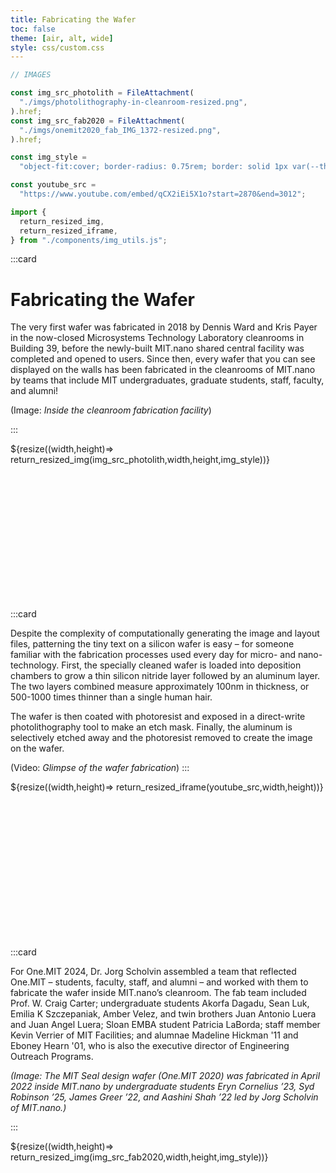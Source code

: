 ```yaml
---
title: Fabricating the Wafer
toc: false
theme: [air, alt, wide]
style: css/custom.css
---
```


```js
// IMAGES

const img_src_photolith = FileAttachment(
  "./imgs/photolithography-in-cleanroom-resized.png",
).href;
const img_src_fab2020 = FileAttachment(
  "./imgs/onemit2020_fab_IMG_1372-resized.png",
).href;

const img_style =
  "object-fit:cover; border-radius: 0.75rem; border: solid 1px var(--theme-foreground-faintest);";

const youtube_src =
  "https://www.youtube.com/embed/qCX2iEi5X1o?start=2870&end=3012";

import {
  return_resized_img,
  return_resized_iframe,
} from "./components/img_utils.js";
```

<div class= "grid grid-cols-2" style="grid-auto-rows: auto;">
  
:::card

# Fabricating the Wafer

The very first wafer was fabricated in 2018 by Dennis Ward and Kris Payer in the now-closed Microsystems Technology Laboratory cleanrooms in Building 39, before the newly-built MIT.nano shared central facility was completed and opened to users.
Since then, every wafer that you can see displayed on the walls has been fabricated in the cleanrooms of MIT.nano by teams that include MIT undergraduates, graduate students, staff, faculty, and alumni!

(Image: _Inside the cleanroom fabrication facility_)

:::

<div style="min-height:250px;">
  ${resize((width,height)=> return_resized_img(img_src_photolith,width,height,img_style))}
</div>

:::card

Despite the complexity of computationally generating the image and layout files, patterning the tiny text on a silicon wafer is easy &ndash; for someone familiar with the fabrication processes used every day for micro- and nano-technology.
First, the specially cleaned wafer is loaded into deposition chambers to grow a thin silicon nitride layer followed by an aluminum layer.
The two layers combined measure approximately 100nm in thickness, or 500-1000 times thinner than a single human hair.

The wafer is then coated with photoresist and exposed in a direct-write photolithography tool to make an etch mask.
Finally, the aluminum is selectively etched away and the photoresist removed to create the image on the wafer.

(Video: _Glimpse of the wafer fabrication_)
:::

<div style="min-height:250px;">
  ${resize((width,height)=> return_resized_iframe(youtube_src,width,height))}
</div>

:::card

For One.MIT 2024, Dr. Jorg Scholvin assembled a team that reflected One.MIT &ndash; students, faculty, staff, and alumni &ndash; and worked with them to fabricate the wafer inside MIT.nano’s cleanroom.
The fab team included Prof. W. Craig Carter; undergraduate students Akorfa Dagadu, Sean Luk, Emilia K Szczepaniak, Amber Velez, and twin brothers Juan Antonio Luera and Juan Angel Luera; Sloan EMBA student Patricia LaBorda; staff member Kevin Verrier of MIT Facilities; and alumnae Madeline Hickman '11 and Eboney Hearn '01, who is also the executive director of Engineering Outreach Programs.

_(Image: The MIT Seal design wafer (One.MIT 2020) was fabricated in April 2022 inside MIT.nano by undergraduate students Eryn Cornelius ’23, Syd Robinson ’25, James Greer ’22, and Aashini Shah ’22 led by Jorg Scholvin of MIT.nano.)_

:::

<div style="min-height:250px;">
  ${resize((width,height)=> return_resized_img(img_src_fab2020,width,height,img_style))}
</div>

</div>
